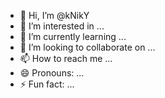 - 👋 Hi, I’m @kNikY
- 👀 I’m interested in ...
- 🌱 I’m currently learning ...
- 💞️ I’m looking to collaborate on ...
- 📫 How to reach me ...
- 😄 Pronouns: ...
- ⚡ Fun fact: ...

<!---
kNikY/kNikY is a ✨ special ✨ repository because its `README.md` (this file) appears on your GitHub profile.
You can click the Preview link to take a look at your changes.
--->
